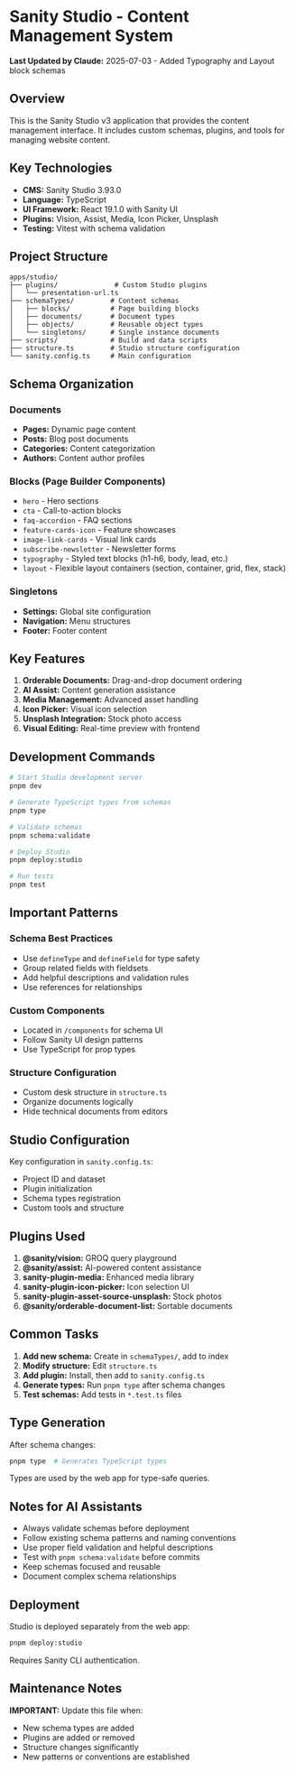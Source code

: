 # Sanity Studio - Content Management System

**Last Updated by Claude:** 2025-07-03 - Added Typography and Layout block schemas

## Overview

This is the Sanity Studio v3 application that provides the content management interface. It includes custom schemas, plugins, and tools for managing website content.

## Key Technologies

- **CMS:** Sanity Studio 3.93.0
- **Language:** TypeScript
- **UI Framework:** React 19.1.0 with Sanity UI
- **Plugins:** Vision, Assist, Media, Icon Picker, Unsplash
- **Testing:** Vitest with schema validation

## Project Structure

```
apps/studio/
├── plugins/              # Custom Studio plugins
│   └── presentation-url.ts
├── schemaTypes/         # Content schemas
│   ├── blocks/          # Page building blocks
│   ├── documents/       # Document types
│   ├── objects/         # Reusable object types
│   └── singletons/      # Single instance documents
├── scripts/             # Build and data scripts
├── structure.ts         # Studio structure configuration
└── sanity.config.ts     # Main configuration
```

## Schema Organization

### Documents

- **Pages:** Dynamic page content
- **Posts:** Blog post documents
- **Categories:** Content categorization
- **Authors:** Content author profiles

### Blocks (Page Builder Components)

- `hero` - Hero sections
- `cta` - Call-to-action blocks
- `faq-accordion` - FAQ sections
- `feature-cards-icon` - Feature showcases
- `image-link-cards` - Visual link cards
- `subscribe-newsletter` - Newsletter forms
- `typography` - Styled text blocks (h1-h6, body, lead, etc.)
- `layout` - Flexible layout containers (section, container, grid, flex, stack)

### Singletons

- **Settings:** Global site configuration
- **Navigation:** Menu structures
- **Footer:** Footer content

## Key Features

1. **Orderable Documents:** Drag-and-drop document ordering
2. **AI Assist:** Content generation assistance
3. **Media Management:** Advanced asset handling
4. **Icon Picker:** Visual icon selection
5. **Unsplash Integration:** Stock photo access
6. **Visual Editing:** Real-time preview with frontend

## Development Commands

```bash
# Start Studio development server
pnpm dev

# Generate TypeScript types from schemas
pnpm type

# Validate schemas
pnpm schema:validate

# Deploy Studio
pnpm deploy:studio

# Run tests
pnpm test
```

## Important Patterns

### Schema Best Practices

- Use `defineType` and `defineField` for type safety
- Group related fields with fieldsets
- Add helpful descriptions and validation rules
- Use references for relationships

### Custom Components

- Located in `/components` for schema UI
- Follow Sanity UI design patterns
- Use TypeScript for prop types

### Structure Configuration

- Custom desk structure in `structure.ts`
- Organize documents logically
- Hide technical documents from editors

## Studio Configuration

Key configuration in `sanity.config.ts`:

- Project ID and dataset
- Plugin initialization
- Schema types registration
- Custom tools and structure

## Plugins Used

1. **@sanity/vision:** GROQ query playground
2. **@sanity/assist:** AI-powered content assistance
3. **sanity-plugin-media:** Enhanced media library
4. **sanity-plugin-icon-picker:** Icon selection UI
5. **sanity-plugin-asset-source-unsplash:** Stock photos
6. **@sanity/orderable-document-list:** Sortable documents

## Common Tasks

1. **Add new schema:** Create in `schemaTypes/`, add to index
2. **Modify structure:** Edit `structure.ts`
3. **Add plugin:** Install, then add to `sanity.config.ts`
4. **Generate types:** Run `pnpm type` after schema changes
5. **Test schemas:** Add tests in `*.test.ts` files

## Type Generation

After schema changes:

```bash
pnpm type  # Generates TypeScript types
```

Types are used by the web app for type-safe queries.

## Notes for AI Assistants

- Always validate schemas before deployment
- Follow existing schema patterns and naming conventions
- Use proper field validation and helpful descriptions
- Test with `pnpm schema:validate` before commits
- Keep schemas focused and reusable
- Document complex schema relationships

## Deployment

Studio is deployed separately from the web app:

```bash
pnpm deploy:studio
```

Requires Sanity CLI authentication.

## Maintenance Notes

**IMPORTANT:** Update this file when:

- New schema types are added
- Plugins are added or removed
- Structure changes significantly
- New patterns or conventions are established
